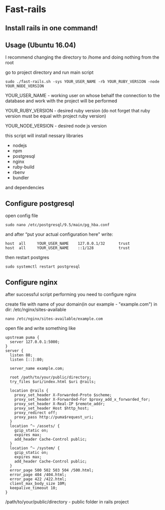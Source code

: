 # Fast-rails

## Install rails in one command!

## Usage (Ubuntu 16.04)
I recommend changing the directory to /home and doing nothing from the root

go to project directory and run main script
```
sudo ./fast-rails.sh -sys YOUR_USER_NAME -rb YOUR_RUBY_VERSION -node YOUR_NODE_VERSION
```
YOUR_USER_NAME - working user on whose behalf the connection to the database and work with the project will be performed

YOUR_RUBY_VERSION - desired ruby version (do not forget that ruby version must be equal with project ruby version)

YOUR_NODE_VERSION - desired node js version

this script will install  nessary libraries
 - nodejs
 - npm
 - postgresql
 - nginx
 - ruby-build
 - rbenv
 - bundler
 
and dependencies
 
## Configure postgresql
open config file
```
sudo nano /etc/postgresql/9.5/main/pg_hba.conf
```
and after “put your actual configuration here" write:

```
host  all     YOUR_USER_NAME    127.0.0.1/32      trust
host  all     YOUR_USER_NAME    ::1/128           trust
```

then restart postgres

```
sudo systemctl restart postgresql
```

## Configure nginx
after successful script performing you need to configure nginx

create file with name of your domain(in our example - "example.com") in dir: /etc/nginx/sites-available
```
nano /etc/nginx/sites-available/example.com
```
open file and write something like

```
upstream puma {
  server 127.0.0.1:5000;
}
server {
  listen 80;
  listen [::]:80;
  
  server_name example.com;
  
  root /path/to/your/public/directory;
  try_files $uri/index.html $uri @rails;
  
  location @rails {
    proxy_set_header X-Forwarded-Proto $scheme;
    proxy_set_header X-Forwarded-For $proxy_add_x_forwarded_for;
    proxy_set_header X-Real-IP $remote_addr;
    proxy_set_header Host $http_host;
    proxy_redirect off;
    proxy_pass http://puma$request_uri;
  }
  location ^~ /assets/ {
    gzip_static on;
    expires max;
    add_header Cache-Control public;
  }
  location ^~ /system/ {
    gzip_static on;
    expires max;
    add_header Cache-Control public;
  }
  error_page 500 502 503 504 /500.html;
  error_page 404 /404.html;
  error_page 422 /422.html;
  client_max_body_size 10M;
  keepalive_timeout 10;
}
```

/path/to/your/public/directory - public folder in rails project
